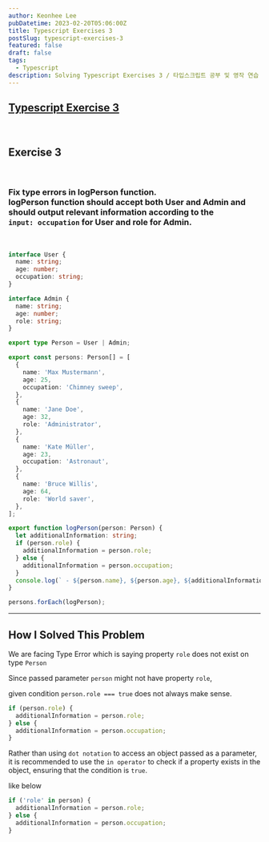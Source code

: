 ```yaml
---
author: Keonhee Lee
pubDatetime: 2023-02-20T05:06:00Z
title: Typescript Exercises 3
postSlug: typescript-exercises-3
featured: false
draft: false
tags:
  - Typescript
description: Solving Typescript Exercises 3 / 타입스크립트 공부 및 영작 연습
---
```


## [Typescript Exercise 3](https://typescript-exercises.github.io/#exercise=3&file=%2Findex.ts)

<br>

## Exercise 3

<br>

### Fix type errors in logPerson function. <br> logPerson function should accept both User and Admin and should output relevant information according to the <br>`input: occupation` for User and role for Admin.

<br>

```ts
interface User {
  name: string;
  age: number;
  occupation: string;
}

interface Admin {
  name: string;
  age: number;
  role: string;
}

export type Person = User | Admin;

export const persons: Person[] = [
  {
    name: 'Max Mustermann',
    age: 25,
    occupation: 'Chimney sweep',
  },
  {
    name: 'Jane Doe',
    age: 32,
    role: 'Administrator',
  },
  {
    name: 'Kate Müller',
    age: 23,
    occupation: 'Astronaut',
  },
  {
    name: 'Bruce Willis',
    age: 64,
    role: 'World saver',
  },
];

export function logPerson(person: Person) {
  let additionalInformation: string;
  if (person.role) {
    additionalInformation = person.role;
  } else {
    additionalInformation = person.occupation;
  }
  console.log(` - ${person.name}, ${person.age}, ${additionalInformation}`);
}

persons.forEach(logPerson);
```

---

## How I Solved This Problem

We are facing Type Error which is saying property `role` does not exist on type `Person`

Since passed parameter `person` might not have property `role`,

given condition `person.role === true` does not always make sense.

```ts
if (person.role) {
  additionalInformation = person.role;
} else {
  additionalInformation = person.occupation;
}
```

Rather than using `dot notation` to access an object passed as a parameter, it is recommended to use the `in operator` to check if a property exists in the object, ensuring that the condition is `true`.

like below

```ts
if ('role' in person) {
  additionalInformation = person.role;
} else {
  additionalInformation = person.occupation;
}
```
